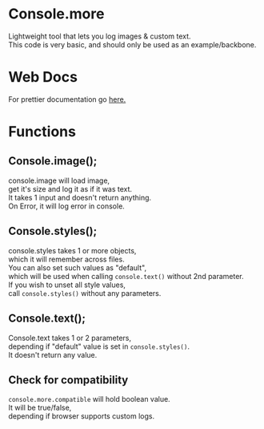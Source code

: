 # Console.more
Lightweight tool that lets you log images &amp; custom text.<br>
This code is very basic, and should only be used as an example/backbone.

# Web Docs
For prettier documentation go [here.](https://tomburgs.github.io/console.more/)

# Functions

Console.image();
----
console.image will load image,<br>
get it's size and log it as if it was text.<br>
It takes 1 input and doesn't return anything.<br>
On Error, it will log error in console.


Console.styles();
----
console.styles takes 1 or more objects,<br>
which it will remember across files.<br>
You can also set such values as "default",<br>
which will be used when calling `console.text()` without 2nd parameter.<br>
If you wish to unset all style values,<br>
call `console.styles()` without any parameters.


Console.text();
----
Console.text takes 1 or 2 parameters,<br>
depending if "default" value is set in `console.styles()`.<br>
It doesn't return any value.


Check for compatibility
----
`console.more.compatible` will hold boolean value.<br>
It will be true/false,<br>
depending if browser supports custom logs.
